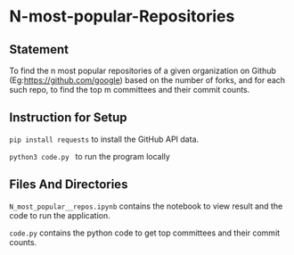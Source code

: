 # N-most-popular-Repositories

## Statement
To find the n most popular repositories of a given organization on Github (Eg:https://github.com/google) based on the number of forks, and for each such repo, to find the top m committees and their commit counts. 

## Instruction for Setup

```pip install requests``` to install the GitHub API data.

```python3 code.py ``` to run the program locally

## Files And Directories
```N_most_popular__repos.ipynb``` contains the notebook to view result and the code to run the application.

```code.py``` contains the python code to get top committees and their commit counts.

